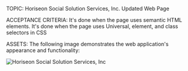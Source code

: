 TOPIC:
Horiseon Social Solution Services, Inc. Updated Web Page

ACCEPTANCE CRITERIA:
It's done when the page uses semantic HTML elements.
It's done when the page uses Universal, element, and class selectors in CSS

ASSETS:
The following image demonstrates the web application's appearance and functionality:


![Horiseon Social Solution Services, Inc](https://user-images.githubusercontent.com/106224015/174425229-88962a7c-d353-4e86-ac77-10a015963398.jpeg)
